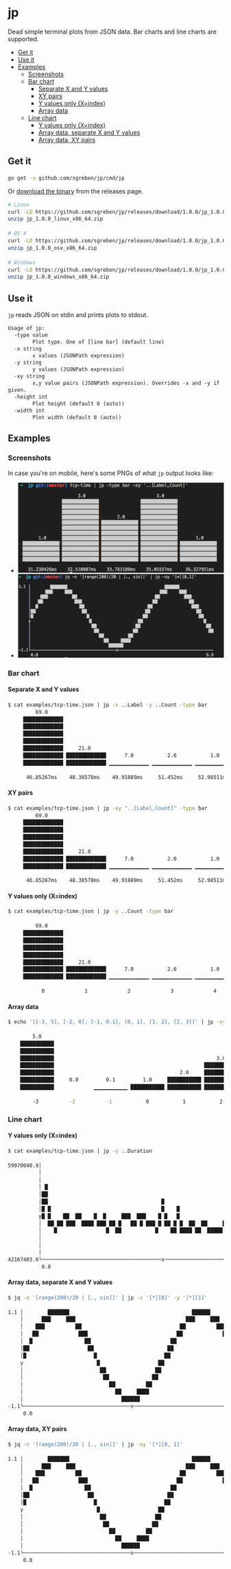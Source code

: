 # jp

Dead simple terminal plots from JSON data. Bar charts and line charts are supported.

<!-- TOC -->

- [Get it](#get-it)
- [Use it](#use-it)
- [Examples](#examples)
    - [Screenshots](#screenshots)
    - [Bar chart](#bar-chart)
        - [Separate X and Y values](#separate-x-and-y-values)
        - [XY pairs](#xy-pairs)
        - [Y values only (X=index)](#y-values-only-xindex)
        - [Array data](#array-data)
    - [Line chart](#line-chart)
        - [Y values only (X=index)](#y-values-only-xindex-1)
        - [Array data, separate X and Y values](#array-data-separate-x-and-y-values)
        - [Array data, XY pairs](#array-data-xy-pairs)

<!-- /TOC -->

## Get it

```bash
go get -u github.com/sgreben/jp/cmd/jp
```

Or [download the binary](https://github.com/sgreben/jp/releases/latest) from the releases page. 

```bash
# Linux
curl -LO https://github.com/sgreben/jp/releases/download/1.0.0/jp_1.0.0_linux_x86_64.zip
unzip jp_1.0.0_linux_x86_64.zip

# OS X
curl -LO https://github.com/sgreben/jp/releases/download/1.0.0/jp_1.0.0_osx_x86_64.zip
unzip jp_1.0.0_osx_x86_64.zip

# Windows
curl -LO https://github.com/sgreben/jp/releases/download/1.0.0/jp_1.0.0_windows_x86_64.zip
unzip jp_1.0.0_windows_x86_64.zip
```

## Use it

`jp` reads JSON on stdin and prints plots to stdout.

```text
Usage of jp:
  -type value
    	Plot type. One of [line bar] (default line)
  -x string
    	x values (JSONPath expression)
  -y string
    	y values (JSONPath expression)
  -xy string
    	x,y value pairs (JSONPath expression). Overrides -x and -y if given.
  -height int
    	Plot height (default 0 (auto))
  -width int
    	Plot width (default 0 (auto))
```

## Examples

### Screenshots

In case you're on mobile, here's some PNGs of what `jp` output looks like:

- ![Bar chart](docs/bar_chart.png)
- ![Line chart](docs/line_chart.png)

### Bar chart

#### Separate X and Y values

```bash
$ cat examples/tcp-time.json | jp -x ..Label -y ..Count -type bar
         69.0
     █████████████
     █████████████
     █████████████
     █████████████
     █████████████     21.0
     █████████████ █████████████      7.0           2.0           1.0
     █████████████ █████████████ ▁▁▁▁▁▁▁▁▁▁▁▁▁ ▁▁▁▁▁▁▁▁▁▁▁▁▁ ▁▁▁▁▁▁▁▁▁▁▁▁▁

      46.85267ms    48.38578ms    49.91889ms     51.452ms     52.98511ms
```


#### XY pairs

```bash
$ cat examples/tcp-time.json | jp -xy "..[Label,Count]" -type bar
         69.0
     █████████████
     █████████████
     █████████████
     █████████████
     █████████████     21.0
     █████████████ █████████████      7.0           2.0           1.0
     █████████████ █████████████ ▁▁▁▁▁▁▁▁▁▁▁▁▁ ▁▁▁▁▁▁▁▁▁▁▁▁▁ ▁▁▁▁▁▁▁▁▁▁▁▁▁

      46.85267ms    48.38578ms    49.91889ms     51.452ms     52.98511ms
```

#### Y values only (X=index)

```bash
$ cat examples/tcp-time.json | jp -y ..Count -type bar

         69.0
     █████████████
     █████████████
     █████████████
     █████████████
     █████████████     21.0
     █████████████ █████████████      7.0           2.0           1.0
     █████████████ █████████████ ▁▁▁▁▁▁▁▁▁▁▁▁▁ ▁▁▁▁▁▁▁▁▁▁▁▁▁ ▁▁▁▁▁▁▁▁▁▁▁▁▁

           0             1             2             3             4
```

#### Array data

```bash
$ echo '[[-3, 5], [-2, 0], [-1, 0.1], [0, 1], [1, 2], [2, 3]]' | jp -xy '[*][0, 1]' -type bar

        5.0
    ███████████
    ███████████
    ███████████                                                     3.0
    ███████████                                                 ███████████
    ███████████                                         2.0     ███████████
    ███████████     0.0         0.1         1.0     ███████████ ███████████
    ███████████             ▁▁▁▁▁▁▁▁▁▁▁ ███████████ ███████████ ███████████

        -3          -2          -1           0           1           2
```

### Line chart

#### Y values only (X=index)

```bash
$ cat examples/tcp-time.json | jp -y ..Duration

59970040.9│                                                                                         
          │                                                                                         
          │                                                                                         
          │ █                                                                                       
          │██                                                                                       
          │██                                     █                                                 
          │█ █                                    █    █                                            
          y█ █    ██  ██    █  █     ███  ███    █ █   █                                            
          │  ██ ██ ███  ████ ███ ██ █   ██ █ ███ █ ██ █ █  ██  ██     ██      ██ █ ██      █ █ █  █ 
          │    █                █  ██           █    ██ ████ ██  █████  ██████  █ ██ ████████ █ ██ █
          │                                                                                         
          │                                                                                         
          │                                                                                         
42167403.0└───────────────────────────────────────x─────────────────────────────────────────────────
           0.0                                                                                  99.0

```

#### Array data, separate X and Y values

```bash
$ jq -n '[range(200)/20 | [., sin]]' | jp -x '[*][0]' -y '[*][1]'

1.1 │        ███████                                        ██████
    │      ███     ███                                    ███     ███
    │    ███          ██                                ██          ███
    │   ██             ███                             ██             ██
    │  █                 ██                          ██                ███
    │██                   ██                        ██                   ██
    │█                      █                      ██                     ██
    y                        █                   ██                         █
    │                         ██                ██                           ██
    │                          ██              ██                             ██
    │                            ██          ██
    │                              ██     ████
    │                                ██████
-1.1└───────────────────────────────────x───────────────────────────────────────
     0.0                                                                     9.9
```

#### Array data, XY pairs

```bash
$ jq -n '[range(200)/20 | [., sin]]' | jp -xy '[*][0, 1]'

1.1 │        ███████                                        ██████
    │      ███     ███                                    ███     ███
    │    ███          ██                                ██          ███
    │   ██             ███                             ██             ██
    │  █                 ██                          ██                ███
    │██                   ██                        ██                   ██
    │█                      █                      ██                     ██
    y                        █                   ██                         █
    │                         ██                ██                           ██
    │                          ██              ██                             ██
    │                            ██          ██
    │                              ██     ████
    │                                ██████
-1.1└───────────────────────────────────x───────────────────────────────────────
     0.0                                                                     9.9
```
